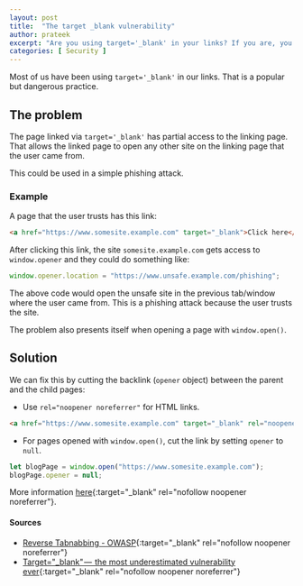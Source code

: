 ```yaml
---
layout: post
title:  "The target _blank vulnerability"
author: prateek
excerpt: "Are you using target='_blank' in your links? If you are, you should be using rel='noopener noreferrer' with it."
categories: [ Security ]
---
```


Most of us have been using `target='_blank'` in our links.
That is a popular but dangerous practice.

## The problem

The page linked via `target='_blank'` has partial access to the linking page.
That allows the linked page to open any other site on the linking page that the user came from.

This could be used in a simple phishing attack.

### Example

A page that the user trusts has this link:

```html
<a href="https://www.somesite.example.com" target="_blank">Click here</a>
```

After clicking this link, the site `somesite.example.com` gets access to `window.opener` and they could do something like:

```javascript
window.opener.location = "https://www.unsafe.example.com/phishing";
```

The above code would open the unsafe site in the previous tab/window where the user came from.
This is a phishing attack because the user trusts the site.

The problem also presents itself when opening a page with `window.open()`.

## Solution

We can fix this by cutting the backlink (`opener` object) between the parent and the child pages:

- Use `rel="noopener noreferrer"` for HTML links.

```html
<a href="https://www.somesite.example.com" target="_blank" rel="noopener noreferrer">Click here</a>
```

- For pages opened with `window.open()`, cut the link by setting `opener` to `null`.

```javascript
let blogPage = window.open("https://www.somesite.example.com");
blogPage.opener = null;
```

More information [here](https://cheatsheetseries.owasp.org/cheatsheets/HTML5_Security_Cheat_Sheet.html#tabnabbing){:target="_blank" rel="nofollow noopener noreferrer"}.

#### Sources
- [Reverse Tabnabbing - OWASP](https://owasp.org/www-community/attacks/Reverse_Tabnabbing){:target="_blank" rel="nofollow noopener noreferrer"}
- [Target="_blank" —  the most underestimated vulnerability ever](https://www.jitbit.com/alexblog/256-targetblank---the-most-underestimated-vulnerability-ever/){:target="_blank" rel="nofollow noopener noreferrer"}
